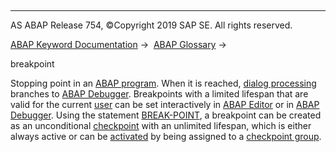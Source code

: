   

* * *

AS ABAP Release 754, ©Copyright 2019 SAP SE. All rights reserved.

[ABAP Keyword Documentation](javascript:call_link\('abenabap.htm'\)) →  [ABAP Glossary](javascript:call_link\('abenabap_glossary.htm'\)) → 

breakpoint

Stopping point in an [ABAP program](javascript:call_link\('abenabap_program_glosry.htm'\) "Glossary Entry"). When it is reached, [dialog processing](javascript:call_link\('abendialog_processing_glosry.htm'\) "Glossary Entry") branches to [ABAP Debugger](javascript:call_link\('abenabap_debugger_glosry.htm'\) "Glossary Entry"). Breakpoints with a limited lifespan that are valid for the current [user](javascript:call_link\('abenuser_glosry.htm'\) "Glossary Entry") can be set interactively in [ABAP Editor](javascript:call_link\('abenabap_editor_glosry.htm'\) "Glossary Entry") or in [ABAP Debugger](javascript:call_link\('abenabap_debugger_glosry.htm'\) "Glossary Entry"). Using the statement [BREAK-POINT](javascript:call_link\('abapbreak-point.htm'\)), a breakpoint can be created as an unconditional [checkpoint](javascript:call_link\('abencheckpoint_glosry.htm'\) "Glossary Entry") with an unlimited lifespan, which is either always active or can be [activated](javascript:call_link\('abenactivatable_checkpoint_glosry.htm'\) "Glossary Entry") by being assigned to a [checkpoint group](javascript:call_link\('abencheckpoint_group_glosry.htm'\) "Glossary Entry").